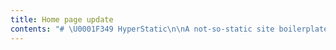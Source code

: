 ```yaml
---
title: Home page update
contents: "# \U0001F349 HyperStatic\n\nA not-so-static site boilerplate:\n- **Create React App** for simplicity\n- **Styled Components** for component-based css\n- **React Router** for routing (v4)\n- **React Helmet** for document titles, descriptions, meta\n- **React Snapshot** for pre-rendering to static html so it works without Javascript ⭐️"
---
```


